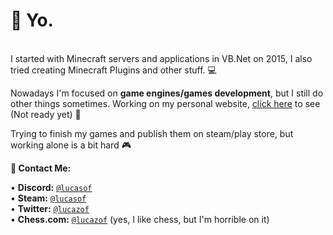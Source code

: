 # 👋 Yo.
<br>
I started with Minecraft servers and applications in VB.Net on 2015, I also tried creating Minecraft Plugins and other stuff. 💻

Nowadays I'm focused on **game engines/games development**, but I still do other things sometimes. Working on my personal website, <a href="https://lucasof.site" target="blank">click here</a> to see
(Not ready yet) 🍁

Trying to finish my games and publish them on steam/play store, but working alone is a bit hard 🎮


**📨 Contact Me:** 

• <strong> Discord:</strong> <code><a href="https://discord.com/users/319652568160534542" target_blank>@lucasof</a></code> <br>
• <strong>Steam:</strong> <code><a href="https://steamcommunity.com/id/lucasof" target_blank>@lucasof</a></code> <br>
• <strong>Twitter:</strong> <code><a href="https://x.com/lucazof" target_blank>@lucazof</a></code> <br>
• <strong>Chess.com:</strong> <code><a href="https://chess.com/member/lucazof" target_blank>@lucazof</a></code> (yes, I like chess, but I'm horrible on it)<br>

<br>

